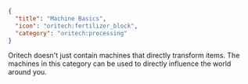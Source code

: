 ```json
{
  "title": "Machine Basics",
  "icon": "oritech:fertilizer_block",
  "category": "oritech:processing"
}
```

Oritech doesn't just contain machines that directly transform items. The machines in this category can be used to directly
influence the world around you.
